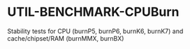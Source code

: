UTIL-BENCHMARK-CPUBurn
======================

Stability tests for CPU (burnP5, burnP6, burnK6, burnK7) and cache/chipset/RAM (burnMMX, burnBX)
